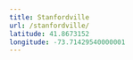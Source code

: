 ```yaml
---
title: Stanfordville
url: /stanfordville/
latitude: 41.8673152
longitude: -73.71429540000001
---
```

